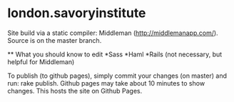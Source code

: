 london.savoryinstitute
======================
Site build via a static compiler: Middleman (http://middlemanapp.com/). Source is on the master branch.

** What you should know to edit
*Sass
*Haml
*Rails (not necessary, but helpful for Middleman)

To publish (to github pages), simply commit your changes (on master) and run: rake publish. Github pages may take about 10 minutes to show changes. This hosts the site on Github Pages.

